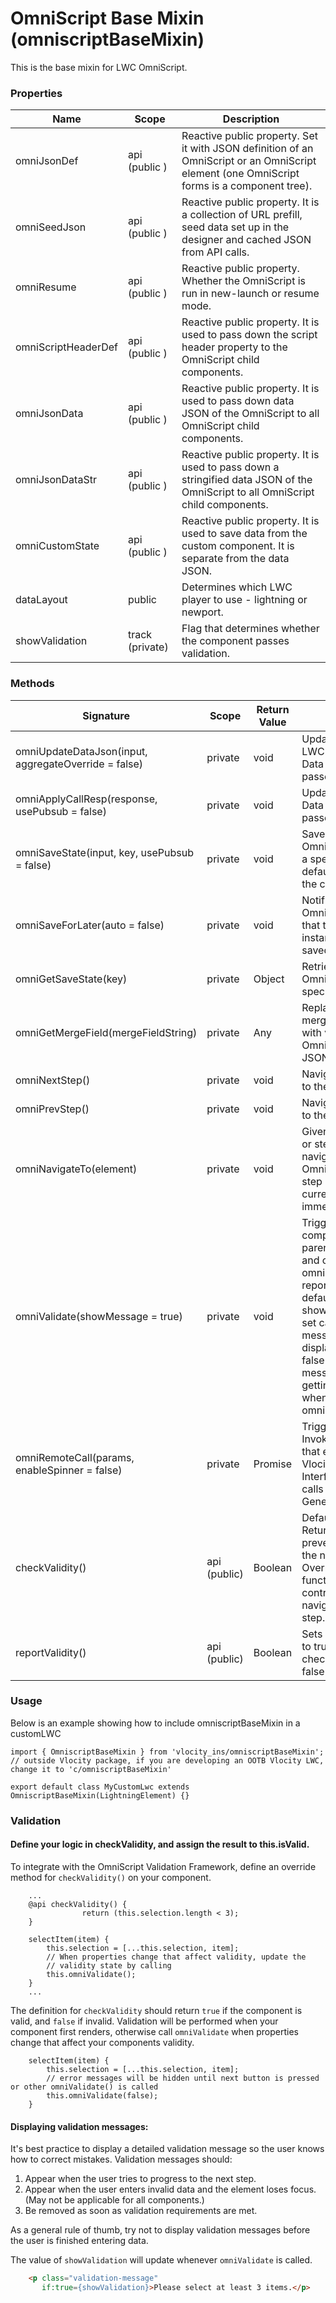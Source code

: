 # OmniScript Base Mixin (omniscriptBaseMixin)

This is the base mixin for LWC OmniScript.

### Properties

| Name            | Scope           | Description                                                  |
| --------------- | --------------- | ------------------------------------------------------------ |
| omniJsonDef         | api (public )   | Reactive public property. Set it with JSON definition of an OmniScript or an OmniScript element (one OmniScript forms is a component tree). |
| omniSeedJson        | api (public )   | Reactive public property. It is a collection of URL prefill, seed data set up in the designer and cached JSON from API calls. |
| omniResume          | api (public )   | Reactive public property. Whether the OmniScript is run in new-launch or resume mode. |
| omniScriptHeaderDef | api (public )   | Reactive public property. It is used to pass down the script header property to the OmniScript child components. |
| omniJsonData        | api (public )   | Reactive public property. It is used to pass down data JSON of the OmniScript to all OmniScript child components. |
| omniJsonDataStr     | api (public )   | Reactive public property. It is used to pass down a stringified data JSON of the OmniScript to all OmniScript child components. |
| omniCustomState     | api (public )   | Reactive public property. It is used to save data from the custom component. It is separate from the data JSON. |
| dataLayout          | public          | Determines which LWC player to use - lightning or newport. |
| showValidation      | track (private) | Flag that determines whether the component passes validation. |


### Methods

| Signature                                           | Scope  | Return Value | Description                                                  |
| --------------------------------------------------- | ------ | ------------ | ------------------------------------------------------------ |
| omniUpdateDataJson(input, aggregateOverride = false)| private | void         | Updates Custom LWC's node inside of Data JSON with the passed in object     |
| omniApplyCallResp(response, usePubsub = false)      | private | void         | Updates OmniScript's Data JSON with the passed in object.|
| omniSaveState(input, key, usePubsub = false)        | private | void         | Saves data in OmniScript mapped to a specified key or defaults to the id of the custom lwc. |
| omniSaveForLater(auto = false)                        | private | void         | Notifies the OmniscriptHeader that the current instance needs to be saved.     |
| omniGetSaveState(key)                               | private | Object       | Retrieves data in OmniScript for a specific custom LWC.      |
| omniGetMergeField(mergeFieldString)                 | private | Any | Replaces all valid merge field strings with values from OmniScript's Data JSON |
| omniNextStep()                                      | private | void         | Navigates OmniScript to the next step |
| omniPrevStep()                                      | private | void         | Navigates OmniScript to the previous step |
| omniNavigateTo(element)                             | private | void         | Given the step name or step index, navigate the OmniScript to any step before the current step or to the immediate next step |
| omniValidate(showMessage = true)                      | private | void         | Triggers validation for component. Calls parent's reportValidity and calls omniscriptBaseMixin's reportValidity. By default, showValidation will be set causing error messages to be displayed. Setting to false will prevent error messages from getting displayed when calling omniValidate |
| omniRemoteCall(params, enableSpinner = false)       | private | Promise      | Triggers a remote call. Invokes apex classes that extend from Vlocity Open Interface. Remote calls are called using Generic Invoke. |
| checkValidity()                                     | api (public) | Boolean      | Default is true. Returning false prevents navigating to the next step. Overriding this function allows control over navigating to the next step. |
| reportValidity()                                    | api (public) | Boolean      | Sets showValidation to true when checkValidity returns false |




### Usage

Below is an example showing how to include omniscriptBaseMixin in a customLWC

```
import { OmniscriptBaseMixin } from 'vlocity_ins/omniscriptBaseMixin'; // outside Vlocity package, if you are developing an OOTB Vlocity LWC, change it to 'c/omniscriptBaseMixin'

export default class MyCustomLwc extends OmniscriptBaseMixin(LightningElement) {}
```


### Validation

#### Define your logic in checkValidity, and assign the result to this.isValid.

To integrate with the OmniScript Validation Framework, define an override method for `checkValidity()` on your component.

``` JS
    ...
    @api checkValidity() {
				return (this.selection.length < 3);
    }
    
    selectItem(item) {
        this.selection = [...this.selection, item];
        // When properties change that affect validity, update the
        // validity state by calling
        this.omniValidate();
    }
    ...
```

The definition for `checkValidity` should return  `true` if the component is valid, and `false` if invalid. Validation will be performed when your component first renders, otherwise call `omniValidate` when properties change that affect your components validity.

```
    selectItem(item) {
        this.selection = [...this.selection, item];
        // error messages will be hidden until next button is pressed or other omniValidate() is called
        this.omniValidate(false);
    }
```



#### Displaying validation messages:
It's best practice to display a detailed validation message so the user knows how to correct mistakes. Validation messages should:

1. Appear when the user tries to progress to the next step.
2. Appear when the user enters invalid data and the element loses focus. (May not be applicable for all components.)
3. Be removed as soon as validation requirements are met.

As a general rule of thumb, try not to display validation messages before the user is finished entering data.

The value of `showValidation` will update whenever `omniValidate` is called.

``` HTML
    <p class="validation-message"
       if:true={showValidation}>Please select at least 3 items.</p>
```